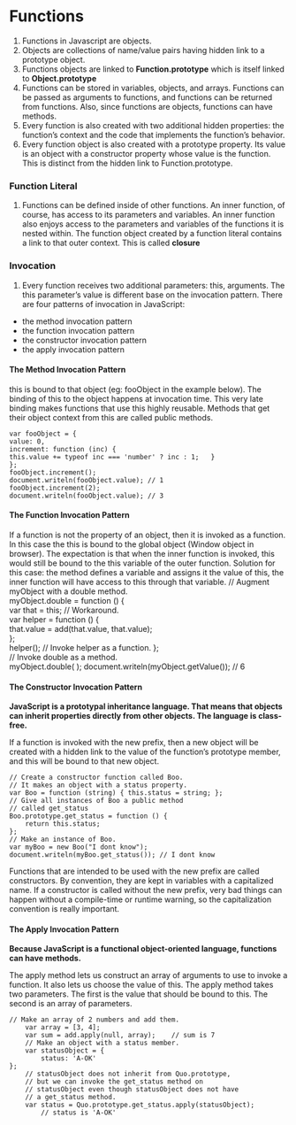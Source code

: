 # Functions

1. Functions in Javascript are objects.
2. Objects are collections of name/value pairs having hidden link to a prototype object.
3. Functions objects are linked to **Function.prototype** which is itself linked to **Object.prototype**
4. Functions can be stored in variables, objects, and arrays. Functions can be passed as arguments to functions, and functions can be returned from functions. Also, since functions are objects, functions can have methods.
5. Every function is also created with two additional hidden properties: the function’s context and the code that implements the function’s behavior.
6. Every function object is also created with a prototype property. Its value is an object with a constructor property whose value is the function. This is distinct from the hidden link to Function.prototype.

### Function Literal

1. Functions can be defined inside of other functions. An inner function, of course, has access to its parameters and variables. An inner function also enjoys access to the parameters and variables of the functions it is nested within.
   The function object created by a function literal contains a link to that outer context. This is called **closure**

### Invocation

1. Every function receives two additional parameters: this, arguments. The this parameter’s value is different base on the invocation pattern.
   There are four patterns of invocation in JavaScript:

- the method invocation pattern
- the function invocation pattern
- the constructor invocation pattern
- the apply invocation pattern

#### The Method Invocation Pattern

this is bound to that object (eg: fooObject in the example below).
The binding of this to the object happens at invocation time. This very late binding makes functions that use this highly reusable. Methods that get their object context from this are called public methods.

    var fooObject = {  
    value: 0,  
    increment: function (inc) {  
    this.value += typeof inc === 'number' ? inc : 1;   }  
    };  
    fooObject.increment();  
    document.writeln(fooObject.value); // 1   
    fooObject.increment(2);  
    document.writeln(fooObject.value); // 3  

#### The Function Invocation Pattern

If a function is not the property of an object, then it is invoked as a function. In this case the this is bound to the global object (Window object in browser). The expectation is that when the inner function is invoked, this would still be bound to the this variable of the outer function. Solution for this case: the method defines a variable and assigns it the value of this, the inner function will have access to this through that variable.
        // Augment myObject with a double method.  
        myObject.double = function () {  
        var that = this; // Workaround.  
        var helper = function () {   
        that.value = add(that.value, that.value);  
        };  
        helper(); // Invoke helper as a function. };  
        // Invoke double as a method.  
        myObject.double( ); document.writeln(myObject.getValue()); // 6  

#### The Constructor Invocation Pattern

**JavaScript is a prototypal inheritance language. That means that objects can inherit properties directly from other objects. The language is class-free.**

If a function is invoked with the new prefix, then a new object will be created with a hidden link to the value of the function’s prototype member, and this will be bound to that new object.

    // Create a constructor function called Boo.  
    // It makes an object with a status property.  
    var Boo = function (string) { this.status = string; };   
    // Give all instances of Boo a public method  
    // called get_status  
    Boo.prototype.get_status = function () {  
        return this.status;  
    };  
    // Make an instance of Boo.  
    var myBoo = new Boo("I dont know");  
    document.writeln(myBoo.get_status()); // I dont know  

Functions that are intended to be used with the new prefix are called constructors. By convention, they are kept in variables with a capitalized name. If a constructor is called without the new prefix, very bad things can happen without a compile-time or runtime warning, so the capitalization convention is really important.


#### The Apply Invocation Pattern

**Because JavaScript is a functional object-oriented language, functions can have methods.**

The apply method lets us construct an array of arguments to use to invoke a function. It also lets us choose the value of this. The apply method takes two parameters. The first is the value that should be bound to this. The second is an array of parameters.

    // Make an array of 2 numbers and add them.
        var array = [3, 4];
        var sum = add.apply(null, array);    // sum is 7
        // Make an object with a status member.
        var statusObject = {
            status: 'A-OK'
    };
        // statusObject does not inherit from Quo.prototype,
        // but we can invoke the get_status method on
        // statusObject even though statusObject does not have
        // a get_status method.
        var status = Quo.prototype.get_status.apply(statusObject);
            // status is 'A-OK'
